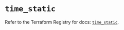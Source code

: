# `time_static`

Refer to the Terraform Registry for docs: [`time_static`](https://registry.terraform.io/providers/hashicorp/time/0.7.2/docs/resources/static).
